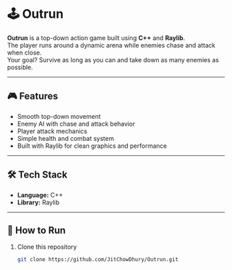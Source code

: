 # 🕹️ Outrun

**Outrun** is a top-down action game built using **C++** and **Raylib**.  
The player runs around a dynamic arena while enemies chase and attack when close.  
Your goal? Survive as long as you can and take down as many enemies as possible.

---

## 🎮 Features

- Smooth top-down movement
- Enemy AI with chase and attack behavior
- Player attack mechanics
- Simple health and combat system
- Built with Raylib for clean graphics and performance

---

## 🛠️ Tech Stack

- **Language:** C++
- **Library:** Raylib

---

## 🚀 How to Run

1. Clone this repository
   ```bash
   git clone https://github.com/JitChowDhury/Outrun.git
   ```
